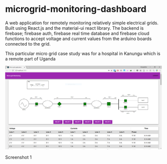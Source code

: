 # microgrid-monitoring-dashboard
A web application for remotely monitoring relatively simple electrical grids. Built using React.js and the material-ui react library.
The backend is firebase; firebase auth, firebase real time database and firebase cloud functions to accept voltage and current values from the arduino boards connected to the grid.

This particular micro grid case study was for a hospital in Kanungu which is a remote part of Uganda

<img src="https://raw.githubusercontent.com/mungujn/microgrid-monitoring-dashboard/master/static/screenshot.PNG"/>
            <p>Screenshot 1</p>
